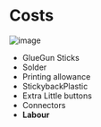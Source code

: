 # Costs
![image](https://user-images.githubusercontent.com/8408967/35196320-5d7cfa16-fec8-11e7-8736-e7ce12f64d9f.png)

- GlueGun Sticks
- Solder
- Printing allowance
- StickybackPlastic
- Extra Little buttons
- Connectors 
- **Labour**